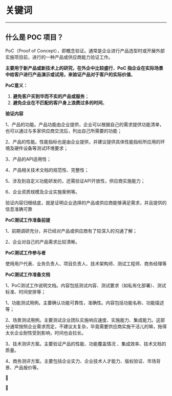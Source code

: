 # 关键词

------

## 什么是 POC 项目？

PoC（Proof of Concept），即概念验证。通常是企业进行产品选型时或开展外部实施项目前，进行的一种产品或供应商能力验证工作。

**主要用于新产品或新技术上的研究，在外企中比较盛行**，**PoC 指企业在实际场景中给客户进行产品演示或试用，来验证产品对于客户的实际价值**。

**PoC意义：**

1. **避免客户买到华而不实的产品或服务**；
2. **避免企业在不匹配的客户身上浪费过多的时间**。



**验证内容**

1、产品的功能。产品功能由企业提供，企业可以根据自己的需求提供功能清单，也可以通过与多家供应商交流后，列出自己所需要的功能；

2、产品的性能。性能指标也是由企业提供，并建议提供具体性能指标所应用的环境及硬件设备等测试环境要求；

3、产品的API适用性；

4、产品相关技术文档的规范性、完整性；

5、涉及到自定义功能研发的，还需验证API开放性，供应商实施能力；

6、企业资质规模及企业实施案例等。

验证内容归根结底，就是证明企业选择的产品或供应商能够满足需求，并且提供的信息准确可靠



**PoC测试工作准备前提**

1、前期调研充分，并已经对产品或供应商有了较深入的沟通了解；

2、企业对自己的产品需求比较清晰。



**PoC测试工作参与者**

使用用户代表、业务负责人、项目负责人、技术架构师、测试工程师、商务经理等



**PoC测试工作准备文档**

1、PoC测试工作说明文档。内容包括测试内容、测试要求（如私有化部署）、测试标准、时间安排等；

1、功能测试用例。主要确认功能可靠性，准确性。内容包括功能名称、功能描述等；

2、场景测试用例。主要测试企业团队实施响应速度、实施能力、集成能力。这部分通常按照企业需求而定，不建议太复杂，毕竟需要供应商实施干活儿的嘛，拖得太长企业耐性受到影响，时间也会拉长。

3、技术测评方案。主要验证产品的性能、功能覆盖情况 、集成效率、技术文档的质量。

4、商务测评方案。主要包括企业实力、企业技术人才能力、版权验证、市场背景、产品报价等。



:horse:

:deciduous_tree:









